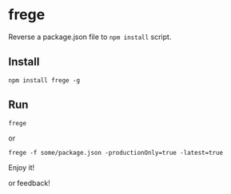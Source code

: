 # frege
Reverse a package.json file to `npm install` script.

## Install
```npm
npm install frege -g
```

## Run
```text
frege
```
or
```text
frege -f some/package.json -productionOnly=true -latest=true
```

Enjoy it!

or feedback!
